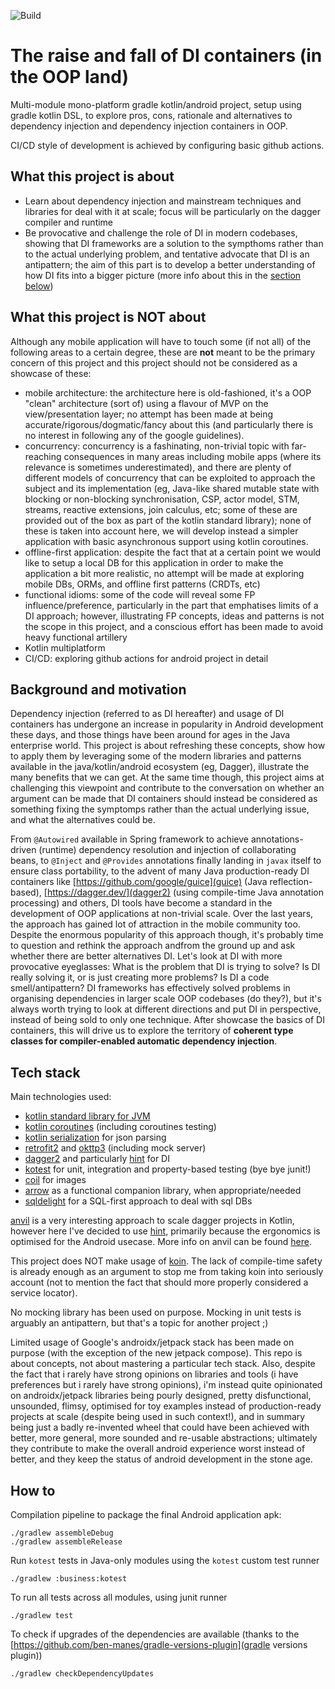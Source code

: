 ![Build](https://github.com/alessandrocandolini/di-alternatives/workflows/Build/badge.svg)


# The raise and fall of DI containers (in the OOP land)

Multi-module mono-platform gradle kotlin/android project, setup using gradle kotlin DSL, to explore pros, cons, rationale and alternatives to dependency injection and dependency injection containers in OOP. 

CI/CD style of development is achieved by configuring basic github actions. 

## What this project is about

* Learn about dependency injection and mainstream techniques and libraries for deal with it at scale; focus will be particularly on the dagger compiler and runtime 
* Be provocative and challenge the role of DI in modern codebases, showing that DI frameworks are a solution to the sympthoms rather than to the actual underlying problem, and tentative advocate that DI is an antipattern; the aim of this part is to develop a better understanding of how DI fits into a bigger picture (more info about this in the [section below](https://github.com/alessandrocandolini/di-alternatives#background-and-motivation]))

## What this project is NOT about

Although any mobile application will have to touch some (if not all) of the following areas to a certain degree, these are **not** meant to be the primary concern of this project and this project should not be considered as a showcase of these: 

* mobile architecture: the architecture here is old-fashioned, it's a OOP "clean" architecture (sort of) using a flavour of MVP on the view/presentation layer; no attempt has been made at being accurate/rigorous/dogmatic/fancy about this (and particularly there is no interest in following any of the google guidelines). 
* concurrency: concurrency is a fashinating, non-trivial topic with far-reaching consequences in many areas including mobile apps (where its relevance is sometimes underestimated), and there are plenty of different models of concurrency that can be exploited to approach the subject and its implementation (eg, Java-like shared mutable state with blocking or non-blocking synchronisation, CSP, actor model, STM, streams, reactive extensions, join calculus, etc; some of these are provided out of the box as part of the kotlin standard library); none of these is taken into account here, we will develop instead a simpler application with basic asynchronous support using kotlin coroutines. 
* offline-first application: despite the fact that at a certain point we would like to setup a local DB for this application in order to make the application a bit more realistic, no attempt will be made at exploring mobile DBs, ORMs, and offline first patterns (CRDTs, etc) 
* functional idioms: some of the code will reveal some FP influence/preference, particularly in the part that emphatises limits of a DI approach; however, illustrating FP concepts, ideas and patterns is not the scope in this project, and a conscious effort has been made to avoid heavy functional artillery
* Kotlin multiplatform
* CI/CD: exploring github actions for android project in detail 

## Background and motivation

Dependency injection (referred to as DI hereafter) and usage of DI containers has undergone an increase in popularity in Android development these days, and those things have been around for ages in the Java enterprise world. This project is about refreshing these concepts, show how to apply them by leveraging some of the modern libraries and patterns available in the java/kotlin/android ecosystem (eg, Dagger), illustrate the many benefits that we can get. At the same time though, this project aims at challenging this viewpoint and contribute to the conversation on whether an argument can be made that DI containers should instead be considered as something fixing the symptomps rather than the actual underlying issue, and what the alternatives could be. 

From `@Autowired` available in Spring framework to achieve annotations-driven (runtime) dependency resolution and injection of collaborating beans, to `@Inject` and `@Provides` annotations finally landing in `javax` itself to ensure class portability, to the advent of many Java production-ready DI containers  like [https://github.com/google/guice](guice) (Java reflection-based), [https://dagger.dev/](dagger2) (using compile-time Java annotation processing) and others, DI tools have become a standard in the development of OOP applications at non-trivial scale. 
Over the last years, the approach has gained lot of attraction in the mobile community too. 
Despite the enormous popularity of this approach though, it's probably time to question and rethink the approach andfrom the ground up and ask whether there are better alternatives DI. 
Let's look at DI with more provocative eyeglasses: What is the problem that DI is trying to solve? Is DI really solving it, or is just creating more problems? Is DI a code smell/antipattern? 
DI frameworks has effectively solved problems in organising dependencies in larger scale OOP codebases (do they?), but it's always worth trying to look at different directions and put DI in perspective, instead of being sold to only one technique. After showcase the basics of DI containers, this will drive us to explore the territory of **coherent type classes for compiler-enabled automatic dependency injection**. 

## Tech stack 

Main technologies used: 
* [kotlin standard library for JVM](https://kotlinlang.org/api/latest/jvm/stdlib/) 
* [kotlin coroutines](https://github.com/Kotlin/kotlinx.coroutines) (including coroutines testing) 
* [kotlin serialization](https://github.com/Kotlin/kotlinx.serialization) for json parsing
* [retrofit2](https://square.github.io/retrofit/) and [okttp3](https://square.github.io/okhttp/) (including mock server) 
* [dagger2](https://dagger.dev/dev-guide/) and particularly [hint](https://dagger.dev/hilt/) for DI 
* [kotest](https://kotest.io/) for unit, integration and property-based testing (bye bye junit!)
* [coil](https://github.com/coil-kt/coil) for images
* [arrow](https://github.com/arrow-kt/arrow) as a functional companion library, when appropriate/needed
* [sqldelight](https://github.com/cashapp/sqldelight) for a SQL-first approach to deal with sql DBs

[anvil](https://github.com/square/anvil) is a very interesting approach to scale dagger projects in Kotlin, however here I've decided to use [hint](https://dagger.dev/hilt/), primarily because the ergonomics is optimised for the Android usecase. More info on anvil can be found [here](https://developer.squareup.com/blog/introducing-anvil/).

This project does NOT make usage of [koin](https://github.com/InsertKoinIO/koin). The lack of compile-time safety is already enough as an argument to stop me from taking koin into seriously account (not to mention the fact that should more properly considered a service locator). 

No mocking library has been used on purpose. Mocking in unit tests is arguably an antipattern, but that's a topic for another project ;) 

Limited usage of Google's androidx/jetpack stack has been made on purpose (with the exception of the new jetpack compose). This repo is about concepts, not about mastering a particular tech stack. Also, despite the fact that i rarely have strong opinions on libraries and tools (i have preferences but i rarely have strong opinions), i'm instead quite opinionated on androidx/jetpack libraries being pourly designed, pretty disfunctional, unsounded, flimsy, optimised for toy examples instead of production-ready projects at scale (despite being used in such context!), and in summary being just a badly re-invented wheel that could have been achieved with better, more general, more sounded and re-usable abstractions; ultimately they contribute to make the overall android experience worst instead of better, and they keep the status of android development in the stone age. 

## How to 

Compilation pipeline to package the final Android application apk:
```
./gradlew assembleDebug
./gradlew assembleRelease
```

Run `kotest` tests in Java-only modules using the `kotest` custom test runner 
```
./gradlew :business:kotest
```

To run all tests across all modules, using junit runner
```
./gradlew test
```

To check if upgrades of the dependencies are available (thanks to the [https://github.com/ben-manes/gradle-versions-plugin](gradle versions plugin)) 
```
./gradlew checkDependencyUpdates
```
